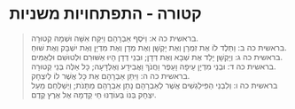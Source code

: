 # קטורה - התפתחויות משניות

> בראשית כה א: וַיֹּסֶף אַבְרָהָם וַיִּקַּח אִשָּׁה וּשְׁמָהּ קְטוּרָה.  
> בראשית כה ב: וַתֵּלֶד לוֹ אֶת זִמְרָן וְאֶת יָקְשָׁן וְאֶת מְדָן וְאֶת מִדְיָן וְאֶת יִשְׁבָּק וְאֶת שׁוּחַ.  
> בראשית כה ג: וְיָקְשָׁן יָלַד אֶת שְׁבָא וְאֶת דְּדָן; וּבְנֵי דְדָן הָיוּ אַשּׁוּרִם וּלְטוּשִׁם וּלְאֻמִּים.  
> בראשית כה ד: וּבְנֵי מִדְיָן עֵיפָה וָעֵפֶר וַחֲנֹךְ וַאֲבִידָע וְאֶלְדָּעָה; כָּל אֵלֶּה בְּנֵי קְטוּרָה.  
> בראשית כה ה: וַיִּתֵּן אַבְרָהָם אֶת כָּל אֲשֶׁר לוֹ לְיִצְחָק.  
> בראשית כה ו: וְלִבְנֵי הַפִּילַגְשִׁים אֲשֶׁר לְאַבְרָהָם נָתַן אַבְרָהָם מַתָּנֹת; וַיְשַׁלְּחֵם מֵעַל יִצְחָק בְּנוֹ בְּעוֹדֶנּוּ חַי קֵדְמָה אֶל אֶרֶץ קֶדֶם.

